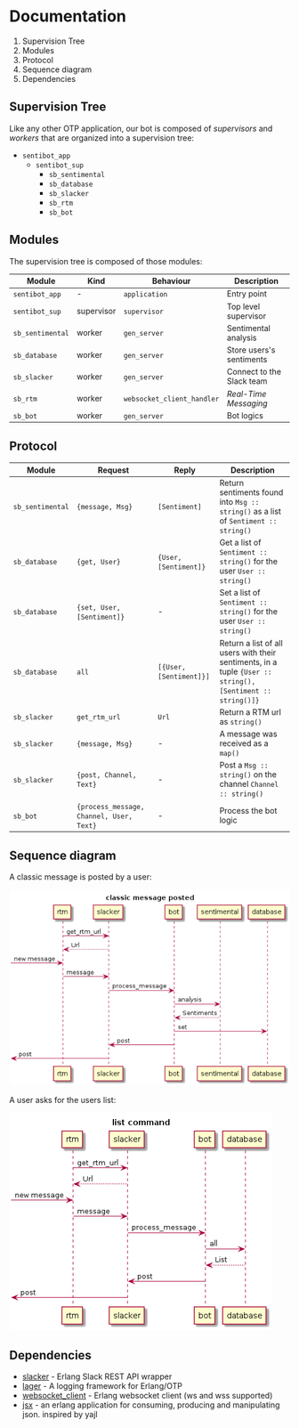 # Documentation
1. Supervision Tree
2. Modules
3. Protocol
4. Sequence diagram
5. Dependencies

## Supervision Tree
Like any other OTP application, our bot is composed of _supervisors_ and _workers_ that are organized into a supervision tree:

- `sentibot_app`
  - `sentibot_sup`
    - `sb_sentimental`
    - `sb_database`
    - `sb_slacker`
    - `sb_rtm`
    - `sb_bot`

## Modules
The supervision tree is composed of those modules:

| Module | Kind | Behaviour | Description |
| ------ | ---- | ------------- | ----------- |
| `sentibot_app` | - | `application` | Entry point |
| `sentibot_sup` | supervisor | `supervisor` | Top level supervisor |
| `sb_sentimental` | worker | `gen_server` | Sentimental analysis |
| `sb_database` | worker | `gen_server` | Store users's sentiments |
| `sb_slacker` | worker | `gen_server` | Connect to the Slack team |
| `sb_rtm` | worker | `websocket_client_handler` | _Real-Time Messaging_ |
| `sb_bot` | worker | `gen_server` | Bot logics |

## Protocol

| Module | Request | Reply | Description |
| ------ | ------- | ----- | ----------- |
| `sb_sentimental` | `{message, Msg}` | `[Sentiment]` | Return sentiments found into `Msg :: string()` as a list of `Sentiment :: string()` |
| `sb_database` | `{get, User}` | `{User, [Sentiment]}` | Get a list of `Sentiment :: string()` for the user `User :: string()` |
| `sb_database` | `{set, User, [Sentiment]}` | - | Set a list of `Sentiment :: string()` for the user `User :: string()` |
| `sb_database` | `all` | `[{User, [Sentiment]}]` | Return a list of all users with their sentiments, in a tuple `{User :: string(), [Sentiment :: string()]}` |
| `sb_slacker` | `get_rtm_url` | `Url` | Return a RTM url as `string()` |
| `sb_slacker` | `{message, Msg}` | - | A message was received as a `map()` |
| `sb_slacker` | `{post, Channel, Text}` | - | Post a `Msg :: string()` on the channel `Channel :: string()` |
| `sb_bot` | `{process_message, Channel, User, Text}` | - | Process the bot logic |

## Sequence diagram
A classic message is posted by a user:

![classic message](res/classic-message.png)

A user asks for the users list:

![command-list](res/command-list.png)

## Dependencies
- [slacker](https://github.com/julienXX/slacker) - Erlang Slack REST API wrapper
- [lager](https://github.com/erlang-lager/lager) - A logging framework for Erlang/OTP
- [websocket_client](https://github.com/jeremyong/websocket_client) - Erlang websocket client (ws and wss supported)
- [jsx](https://github.com/talentdeficit/jsx) - an erlang application for consuming, producing and manipulating json. inspired by yajl
